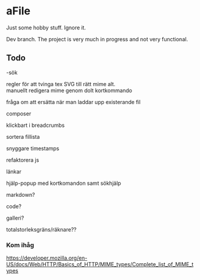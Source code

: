 # aFile
Just some hobby stuff. Ignore it.

Dev branch. The project is very much in progress and not very functional.


## Todo

-sök

regler för att tvinga tex SVG till rätt mime alt.  
manuellt redigera mime genom dolt kortkommando

fråga om att ersätta när man laddar upp existerande fil

composer

klickbart i breadcrumbs

sortera fillista

snyggare timestamps

refaktorera js

länkar

hjälp-popup med kortkomandon samt sökhjälp

markdown?

code?

galleri?

totalstorleksgräns/räknare??

### Kom ihåg

https://developer.mozilla.org/en-US/docs/Web/HTTP/Basics_of_HTTP/MIME_types/Complete_list_of_MIME_types